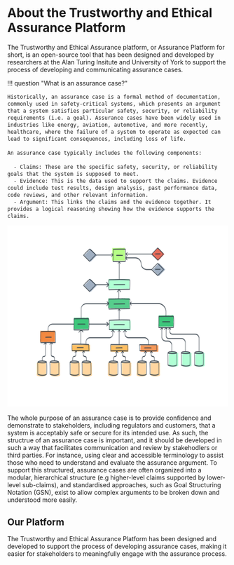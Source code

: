 # About the Trustworthy and Ethical Assurance Platform

The Trustworthy and Ethical Assurance platform, or Assurance Platform for short, is an open-source tool that has been designed and developed by researchers at the Alan Turing Insitute and University of York to support the process of developing and communicating assurance cases.

!!! question "What is an assurance case?"

    Historically, an assurance case is a formal method of documentation, commonly used in safety-critical systems, which presents an argument that a system satisfies particular safety, security, or reliability requirements (i.e. a goal). Assurance cases have been widely used in industries like energy, aviation, automotive, and more recently, healthcare, where the failure of a system to operate as expected can lead to significant consequences, including loss of life.
    
    An assurance case typically includes the following components:
    
      - Claims: These are the specific safety, security, or reliability goals that the system is supposed to meet.
      - Evidence: This is the data used to support the claims. Evidence could include test results, design analysis, past performance data, code reviews, and other relevant information.
      - Argument: This links the claims and the evidence together. It provides a logical reasoning showing how the evidence supports the claims.

![A stylised illustration of an assurance case.](assets/images/assurance-case-large.png)

The whole purpose of an assurance case is to provide confidence and demonstrate to stakeholders, including regulators and customers, that a system is acceptably safe or secure for its intended use.
As such, the structrue of an assurance case is important, and it should be developed in such a way that facilitates communication and review by stakehodlers or third parties. For instance, using clear and accessible terminology to assist those who need to understand and evaluate the assurance argument.
To support this structured, assurance cases are often organized into a modular, hierarchical structure (e.g higher-level claims supported by lower-level sub-claims), and standardised approaches, such as Goal Structuring Notation (GSN), exist to allow complex arguments to be broken down and understood more easily.

## Our Platform

The Trustworthy and Ethical Assurance Platform has been designed and developed to support the process of developing assurance cases, making it easier for stakeholders to meaningfully engage with the assurance process.
